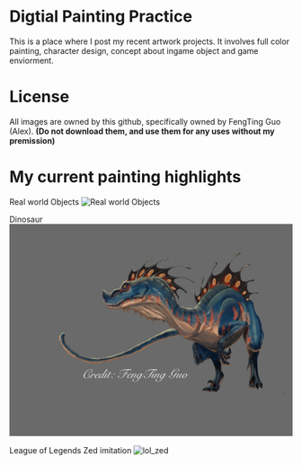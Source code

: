 # Digtial Painting Practice
This is a place where I post my recent artwork projects. It involves full color painting, character design, concept about ingame object and game enviorment.

# License 
All images are owned by this github, specifically owned by FengTing Guo (Alex).
**(Do not download them, and use them for any uses without my premission)**

# My current painting highlights

Real world Objects
![Real world Objects](https://github.com/TrueFengTingGuo/My-Digital-Painitng/blob/master/IMG_4518.JPG)

Dinosaur
![dinosaur](https://github.com/TrueFengTingGuo/Artwork-Practice/blob/master/Color_Panting_Experiment.jpg)

League of Legends Zed imitation
![lol_zed](https://github.com/TrueFengTingGuo/My-Digital-Painitng/blob/master/IMG_4554.JPG)
